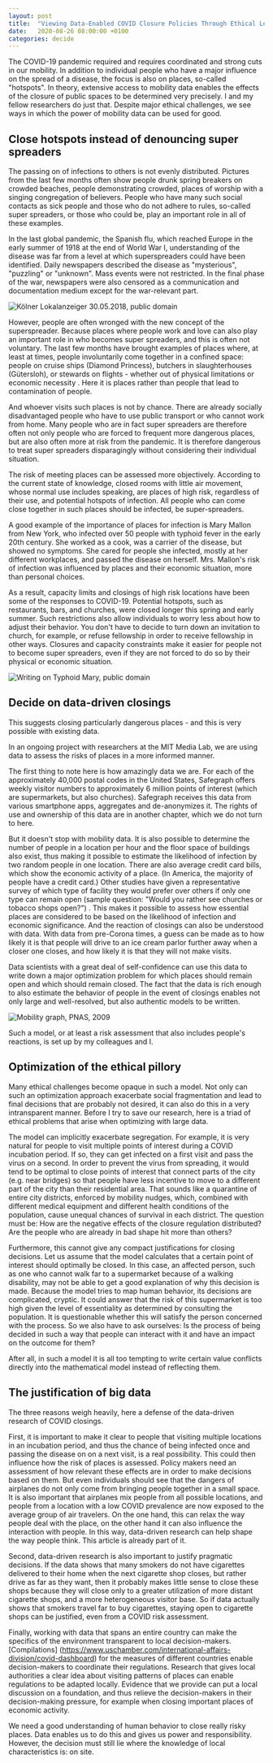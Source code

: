 ```yaml
---
layout: post
title:  "Viewing Data-Enabled COVID Closure Policies Through Ethical Lenses"
date:   2020-08-26 08:00:00 +0100
categories: decide
---
```

The COVID-19 pandemic required and requires coordinated and strong cuts in our mobility. In addition to individual people who have a major influence on the spread of a disease, the focus is also on places, so-called "hotspots". In theory, extensive access to mobility data enables the effects of the closure of public spaces to be determined very precisely. I and my fellow researchers do just that. Despite major ethical challenges, we see ways in which the power of mobility data can be used for good.
<!--more-->
## Close hotspots instead of denouncing super spreaders
The passing on of infections to others is not evenly distributed. Pictures from the last few months often show people drunk spring breakers on crowded beaches, people demonstrating crowded, places of worship with a singing congregation of believers. People who have many such social contacts as sick people and those who do not adhere to rules, so-called super spreaders, or those who could be, play an important role in all of these examples.

In the last global pandemic, the Spanish flu, which reached Europe in the early summer of 1918 at the end of World War I, understanding of the disease was far from a level at which superspreaders could have been identified. Daily newspapers described the disease as "mysterious", "puzzling" or "unknown". Mass events were not restricted. In the final phase of the war, newspapers were also censored as a communication and documentation medium except for the war-relevant part.

![Kölner Lokalanzeiger 30.05.2018, public domain](/assets/img/covid_newspaper.png "A first mention of the Spanish flu in the Kölner Lokalanzeiger")

However, people are often wronged with the new concept of the superspreader. Because places where people work and love can also play an important role in who becomes super spreaders, and this is often not voluntary. The last few months have brought examples of places where, at least at times, people involuntarily come together in a confined space: people on cruise ships (Diamond Princess), butchers in slaughterhouses (Gütersloh), or stewards on flights - whether out of physical limitations or economic necessity . Here it is places rather than people that lead to contamination of people.

And whoever visits such places is not by chance. There are already socially disadvantaged people who have to use public transport or who cannot work from home. Many people who are in fact super spreaders are therefore often not only people who are forced to frequent more dangerous places, but are also often more at risk from the pandemic. It is therefore dangerous to treat super spreaders disparagingly without considering their individual situation.

The risk of meeting places can be assessed more objectively. According to the current state of knowledge, closed rooms with little air movement, whose normal use includes speaking, are places of high risk, regardless of their use, and potential hotspots of infection. All people who can come close together in such places should be infected, be super-spreaders.

A good example of the importance of places for infection is Mary Mallon from New York, who infected over 50 people with typhoid fever in the early 20th century. She worked as a cook, was a carrier of the disease, but showed no symptoms. She cared for people she infected, mostly at her different workplaces, and passed the disease on herself. Mrs. Mallon's risk of infection was influenced by places and their economic situation, more than personal choices.

As a result, capacity limits and closings of high risk locations have been some of the responses to COVID-19. Potential hotspots, such as restaurants, bars, and churches, were closed longer this spring and early summer. Such restrictions also allow individuals to worry less about how to adjust their behavior. You don't have to decide to turn down an invitation to church, for example, or refuse fellowship in order to receive fellowship in other ways. Closures and capacity constraints make it easier for people not to become super spreaders, even if they are not forced to do so by their physical or economic situation.

![Writing on Typhoid Mary, public domain](/assets/img/covid_typhoid_mary.jpg "A writing about the super spreader Mary Mallon.")

## Decide on data-driven closings

This suggests closing particularly dangerous places - and this is very possible with existing data.

In an ongoing project with researchers at the MIT Media Lab, we are using data to assess the risks of places in a more informed manner.

The first thing to note here is how amazingly data we are. For each of the approximately 40,000 postal codes in the United States, Safegraph offers weekly visitor numbers to approximately 6 million points of interest (which are supermarkets, but also churches). Safegraph receives this data from various smartphone apps, aggregates and de-anonymizes it. The rights of use and ownership of this data are in another chapter, which we do not turn to here.

But it doesn't stop with mobility data. It is also possible to determine the number of people in a location per hour and the floor space of buildings also exist, thus making it possible to estimate the likelihood of infection by two random people in one location. There are also average credit card bills, which show the economic activity of a place. (In America, the majority of people have a credit card.) Other studies have given a representative survey of which type of facility they would prefer over others if only one type can remain open (sample question: "Would you rather see churches or tobacco shops open?") . This makes it possible to assess how essential places are considered to be based on the likelihood of infection and economic significance. And the reaction of closings can also be understood with data. With data from pre-Corona times, a guess can be made as to how likely it is that people will drive to an ice cream parlor further away when a closer one closes, and how likely it is that they will not make visits.

Data scientists with a great deal of self-confidence can use this data to write down a major optimization problem for which places should remain open and which should remain closed. The fact that the data is rich enough to also estimate the behavior of people in the event of closings enables not only large and well-resolved, but also authentic models to be written.

![Mobility graph, PNAS, 2009](/assets/img/covid_mobility_graph.png "A mobility graph of the United States.")

Such a model, or at least a risk assessment that also includes people's reactions, is set up by my colleagues and I.

## Optimization of the ethical pillory

Many ethical challenges become opaque in such a model. Not only can such an optimization approach exacerbate social fragmentation and lead to final decisions that are probably not desired, it can also do this in a very intransparent manner. Before I try to save our research, here is a triad of ethical problems that arise when optimizing with large data.

The model can implicitly exacerbate segregation. For example, it is very natural for people to visit multiple points of interest during a COVID incubation period. If so, they can get infected on a first visit and pass the virus on a second. In order to prevent the virus from spreading, it would tend to be optimal to close points of interest that connect parts of the city (e.g. near bridges) so that people have less incentive to move to a different part of the city than their residential area. That sounds like a quarantine of entire city districts, enforced by mobility nudges, which, combined with different medical equipment and different health conditions of the population, cause unequal chances of survival in each district. The question must be: How are the negative effects of the closure regulation distributed? Are the people who are already in bad shape hit more than others?

Furthermore, this cannot give any compact justifications for closing decisions. Let us assume that the model calculates that a certain point of interest should optimally be closed. In this case, an affected person, such as one who cannot walk far to a supermarket because of a walking disability, may not be able to get a good explanation of why this decision is made. Because the model tries to map human behavior, its decisions are complicated, cryptic. It could answer that the risk of this supermarket is too high given the level of essentiality as determined by consulting the population. It is questionable whether this will satisfy the person concerned with the process. So we also have to ask ourselves: Is the process of being decided in such a way that people can interact with it and have an impact on the outcome for them?

After all, in such a model it is all too tempting to write certain value conflicts directly into the mathematical model instead of reflecting them.

## The justification of big data

The three reasons weigh heavily, here a defense of the data-driven research of COVID closings.

First, it is important to make it clear to people that visiting multiple locations in an incubation period, and thus the chance of being infected once and passing the disease on on a next visit, is a real possibility. This could then influence how the risk of places is assessed. Policy makers need an assessment of how relevant these effects are in order to make decisions based on them. But even individuals should see that the dangers of airplanes do not only come from bringing people together in a small space. It is also important that airplanes mix people from all possible locations, and people from a location with a low COVID prevalence are now exposed to the average group of air travelers. On the one hand, this can relax the way people deal with the place, on the other hand it can also influence the interaction with people. In this way, data-driven research can help shape the way people think. This article is already part of it.

Second, data-driven research is also important to justify pragmatic decisions. If the data shows that many smokers do not have cigarettes delivered to their home when the next cigarette shop closes, but rather drive as far as they want, then it probably makes little sense to close these shops because they will close only to a greater utilization of more distant cigarette shops, and a more heterogeneous visitor base. So if data actually shows that smokers travel far to buy cigarettes, staying open to cigarette shops can be justified, even from a COVID risk assessment.

Finally, working with data that spans an entire country can make the specifics of the environment transparent to local decision-makers. [Compilations] (https://www.uschamber.com/international-affairs-division/covid-dashboard) for the measures of different countries enable decision-makers to coordinate their regulations. Research that gives local authorities a clear idea about visiting patterns of places can enable regulations to be adapted locally. Evidence that we provide can put a local discussion on a foundation, and thus relieve the decision-makers in their decision-making pressure, for example when closing important places of economic activity.

We need a good understanding of human behavior to close really risky places. Data enables us to do this and gives us power and responsibility. However, the decision must still lie where the knowledge of local characteristics is: on site.
